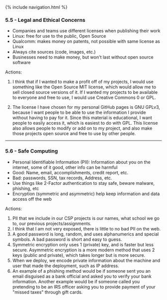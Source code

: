 {% include navigation.html %}


### 5.5 - Legal and Ethical Concerns

- Companies and teams use different licenses when publishing their work
- Linux: free for use to the public, Open Source
- Qualcomm: makes money on patents, not possible with same license as Linux
- Always cite sources (code, images, etc.)
- Businesses need to make money, but won't last without open source software


Actions:

1. I think that if I wanted to make a profit off of my projects, I would use something like the Open Source MIT license, which would allow me to sell closed source versions of it. If I wanted my projects to be available to everyone and free to use, I would use Creative Commons 0 or GPL.

2. The license I have chosen for my personal GitHub pages is GNU GPLv3, because I want people to be able to use the information I provide without having to pay for it. Since this material is educational, I want people to easily access it, which is easiest to do with GPL. This license also allows people to modify or add on to my project, and also make those projects open source and free to use by other people.

---

### 5.6 - Safe Computing

- Personal Identifiable Information (PII): Information about you on the internet, some of it good, other info can be harmful
- Good: Name, email, accomplishments, credit report, etc.
- Bad: passwords, SSN, tax records, Address, etc.
- Use things like 2-Factor authentication to stay safe, beware malware, phishing, etc
- Encryption (symmetric and asymmetric) help keep information and data access off the web

Actions:

1. PII that we include in our CSP projects is our names, what school we go to, our previous projects/assignments.
2. I think that I am not very exposed, there is little to no bad PII on the web.
3. A good password is long, random, and uses alphanumerics and special symbols. A bad password is short and easy to guess.
4. Symmetric encryption only uses 1 (private) key, and is faster but less secure. Asymmetric encryption is a more modern method that uses 2 keys (public and private), which takes longer but is more secure.
5. When we deploy, we encode private information about the machine and user that made the deployment, such as IP address.
6. An example of a phishing method would be if someone sent you an email disguised as a bank official and asked you to verify your bank information. Another example would be if someone called you pretending to be an IRS officer asking you to provide payment of your "missed taxes" through gift cards.